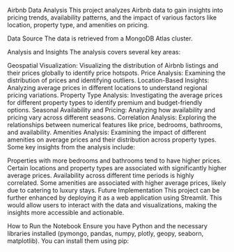 Airbnb Data Analysis
This project analyzes Airbnb data to gain insights into pricing trends, availability patterns, and the impact of various factors like location, property type, and amenities on pricing.

Data Source
The data is retrieved from a MongoDB Atlas cluster.

Analysis and Insights
The analysis covers several key areas:

Geospatial Visualization: Visualizing the distribution of Airbnb listings and their prices globally to identify price hotspots.
Price Analysis: Examining the distribution of prices and identifying outliers.
Location-Based Insights: Analyzing average prices in different locations to understand regional pricing variations.
Property Type Analysis: Investigating the average prices for different property types to identify premium and budget-friendly options.
Seasonal Availability and Pricing: Analyzing how availability and pricing vary across different seasons.
Correlation Analysis: Exploring the relationships between numerical features like price, bedrooms, bathrooms, and availability.
Amenities Analysis: Examining the impact of different amenities on average prices and their distribution across property types.
Some key insights from the analysis include:

Properties with more bedrooms and bathrooms tend to have higher prices.
Certain locations and property types are associated with significantly higher average prices.
Availability across different time periods is highly correlated.
Some amenities are associated with higher average prices, likely due to catering to luxury stays.
Future Implementation
This project can be further enhanced by deploying it as a web application using Streamlit. This would allow users to interact with the data and visualizations, making the insights more accessible and actionable.

How to Run the Notebook
Ensure you have Python and the necessary libraries installed (pymongo, pandas, numpy, plotly, geopy, seaborn, matplotlib). You can install them using pip:
